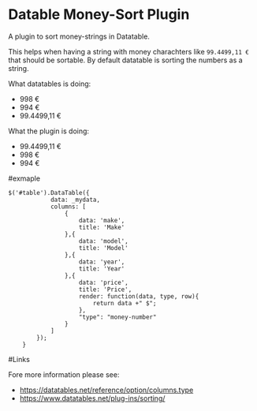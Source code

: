 Datable Money-Sort Plugin
============
A plugin to sort money-strings in Datatable.

This helps when having a string with money charachters like `99.4499,11 €` that should be sortable. 
By default datatable is sorting the numbers as a string.

What datatables is doing:

- 998 €
- 994 €
- 99.4499,11 €

What the plugin is doing:


- 99.4499,11 €
- 998 €
- 994 €

#exmaple

```JS
$('#table').DataTable({
			data: _mydata,
			columns: [
				{
					data: 'make',
					title: 'Make'
				},{
					data: 'model',
					title: 'Model'
				},{
					data: 'year',
					title: 'Year'
				},{
					data: 'price',
					title: 'Price',
					render: function(data, type, row){
						return data +" $";
					},
					"type": "money-number" 
				}
			]
		});
	}
```

#Links

Fore more information please see:

- https://datatables.net/reference/option/columns.type
- https://www.datatables.net/plug-ins/sorting/
